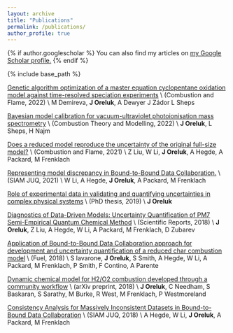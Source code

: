 ```yaml
---
layout: archive
title: "Publications"
permalink: /publications/
author_profile: true
---
```


{% if author.googlescholar %}
  You can also find my articles on <u><a href="{{author.googlescholar}}">my Google Scholar profile</a>.</u>
{% endif %}

{% include base_path %}

[Genetic algorithm optimization of a master equation cyclopentane oxidation model against time-resolved speciation experiments](https://www.sciencedirect.com/science/article/abs/pii/S0010218022005156) \\
(Combustion and Flame, 2022) \\
M Demireva, **J Oreluk**, A Dewyer J Zádor L Sheps

[Bayesian model calibration for vacuum-ultraviolet photoionisation mass spectrometry](https://www.tandfonline.com/doi/full/10.1080/13647830.2022.2030495) \\
(Combustion Theory and Modelling, 2022) \\
**J Oreluk**, L Sheps, H Najm
 
[Does a reduced model reproduce the uncertainty of the original full-size model?](https://www.sciencedirect.com/science/article/pii/S0010218020305381) \\
(Combustion and Flame, 2021) \\
Z Liu, W Li, **J Oreluk**, A Hegde, A Packard, M Frenklach

[Representing model discrepancy in Bound-to-Bound Data Collaboration.](https://epubs.siam.org/doi/abs/10.1137/19M1270185) \\
(SIAM JUQ, 2021) \\
W Li, A Hegde, **J Oreluk**, A Packard, M Frenklach

[Role of experimental data in validating and quantifying uncertainties in complex physical systems](https://escholarship.org/uc/item/1x54331b) \\
(PhD thesis, 2019) \\
**J Oreluk**

[Diagnostics of Data-Driven Models: Uncertainty Quantification of PM7 Semi-Empirical Quantum Chemical Method](https://www.nature.com/articles/s41598-018-31677-y) \\
(Scientific Reports, 2018) \\
**J Oreluk**, Z Liu, A Hegde, W Li, A Packard, M Frenklach, D Zubarev 

[Application of Bound-to-Bound Data Collaboration approach for development and uncertainty quantification of a reduced char combustion model](https://www.sciencedirect.com/science/article/pii/S0016236118309360) \\
(Fuel, 2018) \\
S Iavarone, **J Oreluk**, S Smith, A Hegde, W Li, A Packard, M Frenklach, P Smith, F Contino, A Parente

[Dynamic chemical model for H2/O2 combustion developed through a community workflow](https://arxiv.org/abs/1801.10093) \\
(arXiv preprint, 2018)  \\
**J Oreluk**, C Needham, S Baskaran, S Sarathy, M Burke, R West, M Frenklach, P Westmoreland

[Consistency Analysis for Massively Inconsistent Datasets in Bound-to-Bound Data Collaboration](https://epubs.siam.org/doi/10.1137/16M1110005) \\
(SIAM JUQ, 2018) \\
A Hegde, W Li, **J Oreluk**, A Packard, M Frenklach
